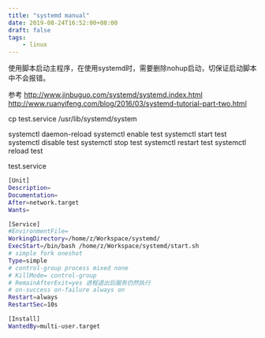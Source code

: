 ```yaml
---
title: "systemd manual"
date: 2019-08-24T16:52:00+08:00
draft: false
tags: 
    - linux
---
```

使用脚本启动主程序，在使用systemd时，需要删除nohup启动，切保证启动脚本中不会报错。


参考 http://www.jinbuguo.com/systemd/systemd.index.html
    http://www.ruanyifeng.com/blog/2016/03/systemd-tutorial-part-two.html

cp test.service /usr/lib/systemd/system

systemctl daemon-reload
systemctl enable test
systemctl start test
systemctl disable test
systemctl stop test
systemctl restart test
systemctl reload test

test.service
```bash
[Unit]
Description=
Documentation=
After=network.target
Wants=

[Service]
#EnvironmentFile=
WorkingDirectory=/home/z/Workspace/systemd/
ExecStart=/bin/bash /home/z/Workspace/systemd/start.sh
# simple fork oneshot 
Type=simple
# control-group process mixed none
# KillMode= control-group 
# RemainAfterExit=yes 进程退出后服务仍然执行
# on-success on-failure always on
Restart=always
RestartSec=10s

[Install]
WantedBy=multi-user.target
```